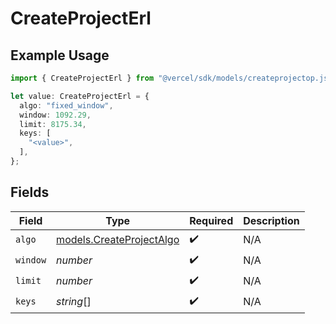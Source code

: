 # CreateProjectErl

## Example Usage

```typescript
import { CreateProjectErl } from "@vercel/sdk/models/createprojectop.js";

let value: CreateProjectErl = {
  algo: "fixed_window",
  window: 1092.29,
  limit: 8175.34,
  keys: [
    "<value>",
  ],
};
```

## Fields

| Field                                                      | Type                                                       | Required                                                   | Description                                                |
| ---------------------------------------------------------- | ---------------------------------------------------------- | ---------------------------------------------------------- | ---------------------------------------------------------- |
| `algo`                                                     | [models.CreateProjectAlgo](../models/createprojectalgo.md) | :heavy_check_mark:                                         | N/A                                                        |
| `window`                                                   | *number*                                                   | :heavy_check_mark:                                         | N/A                                                        |
| `limit`                                                    | *number*                                                   | :heavy_check_mark:                                         | N/A                                                        |
| `keys`                                                     | *string*[]                                                 | :heavy_check_mark:                                         | N/A                                                        |